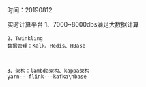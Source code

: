时间：20190812

实时计算平台
	1、7000~8000dbs满足大数据计算
	
	2、Twinkling
	数据管理：Kalk、Redis、HBase
	   
	
	
	3、架构：lambda架构、kappa架构
	yarn---flink---kafka\hbase






























